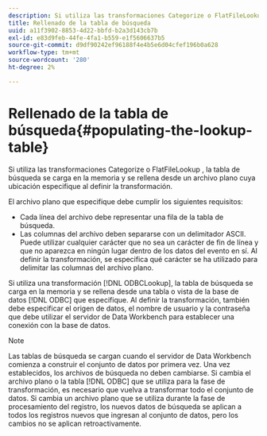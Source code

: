 ```yaml
---
description: Si utiliza las transformaciones Categorize o FlatFileLookup , la tabla de búsqueda se carga en la memoria y se rellena desde un archivo plano cuya ubicación especifique al definir la transformación.
title: Rellenado de la tabla de búsqueda
uuid: a11f3902-8853-4d22-bbfd-b2a3d143cb7b
exl-id: e83d9feb-44fe-4fa1-b559-e1f5606637b5
source-git-commit: d9df90242ef96188f4e4b5e6d04cfef196b0a628
workflow-type: tm+mt
source-wordcount: '280'
ht-degree: 2%

---
```


# Rellenado de la tabla de búsqueda{#populating-the-lookup-table}

Si utiliza las transformaciones Categorize o FlatFileLookup , la tabla de búsqueda se carga en la memoria y se rellena desde un archivo plano cuya ubicación especifique al definir la transformación.

El archivo plano que especifique debe cumplir los siguientes requisitos:

* Cada línea del archivo debe representar una fila de la tabla de búsqueda.
* Las columnas del archivo deben separarse con un delimitador ASCII. Puede utilizar cualquier carácter que no sea un carácter de fin de línea y que no aparezca en ningún lugar dentro de los datos del evento en sí. Al definir la transformación, se especifica qué carácter se ha utilizado para delimitar las columnas del archivo plano.

Si utiliza una transformación [!DNL ODBCLookup], la tabla de búsqueda se carga en la memoria y se rellena desde una tabla o vista de la base de datos [!DNL ODBC] que especifique. Al definir la transformación, también debe especificar el origen de datos, el nombre de usuario y la contraseña que debe utilizar el servidor de Data Workbench para establecer una conexión con la base de datos.

>[!NOTE]
>
>Las tablas de búsqueda se cargan cuando el servidor de Data Workbench comienza a construir el conjunto de datos por primera vez. Una vez establecidos, los archivos de búsqueda no deben cambiarse. Si cambia el archivo plano o la tabla [!DNL ODBC] que se utiliza para la fase de transformación, es necesario que vuelva a transformar todo el conjunto de datos. Si cambia un archivo plano que se utiliza durante la fase de procesamiento del registro, los nuevos datos de búsqueda se aplican a todos los registros nuevos que ingresan al conjunto de datos, pero los cambios no se aplican retroactivamente.
